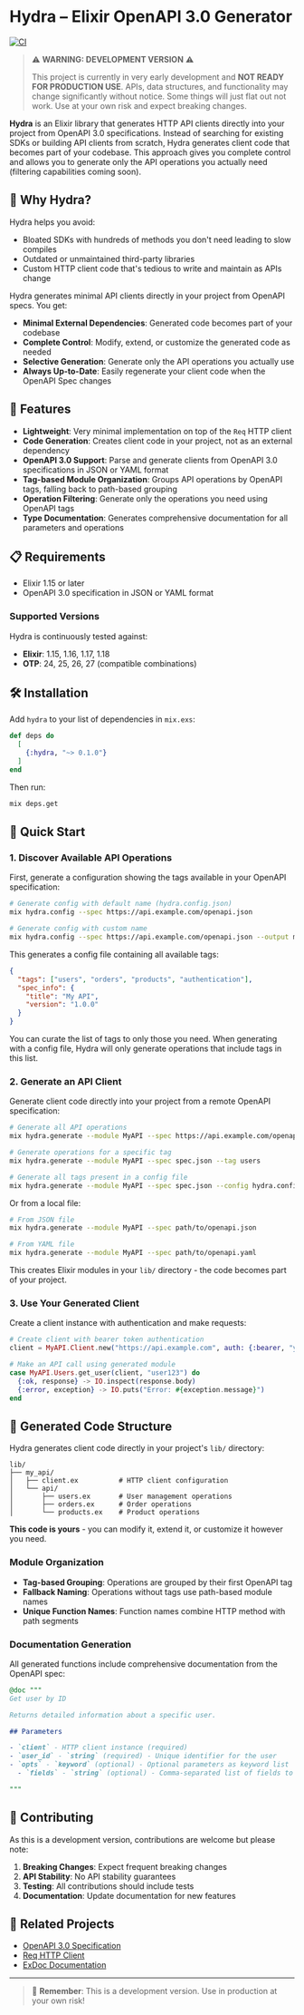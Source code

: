 # Hydra – Elixir OpenAPI 3.0 Generator

[![CI](https://github.com/weigandconstruction/hydra/actions/workflows/ci.yml/badge.svg)](https://github.com/weigandconstruction/hydra/actions/workflows/ci.yml)

> ⚠️ **WARNING: DEVELOPMENT VERSION** ⚠️
>
> This project is currently in very early development and **NOT READY FOR PRODUCTION USE**.
> APIs, data structures, and functionality may change significantly without notice.
> Some things will just flat out not work.
> Use at your own risk and expect breaking changes.

**Hydra** is an Elixir library that generates HTTP API clients directly into your project from OpenAPI 3.0 specifications. Instead of searching for existing SDKs or building API clients from scratch, Hydra generates client code that becomes part of your codebase. This approach gives you complete control and allows you to generate only the API operations you actually need (filtering capabilities coming soon).

## 🎯 Why Hydra?

Hydra helps you avoid:

- Bloated SDKs with hundreds of methods you don't need leading to slow compiles
- Outdated or unmaintained third-party libraries
- Custom HTTP client code that's tedious to write and maintain as APIs change

Hydra generates minimal API clients directly in your project from OpenAPI specs. You get:

- **Minimal External Dependencies**: Generated code becomes part of your codebase
- **Complete Control**: Modify, extend, or customize the generated code as needed
- **Selective Generation**: Generate only the API operations you actually use
- **Always Up-to-Date**: Easily regenerate your client code when the OpenAPI Spec changes

## 🚀 Features

- **Lightweight**: Very minimal implementation on top of the `Req` HTTP client
- **Code Generation**: Creates client code in your project, not as an external dependency
- **OpenAPI 3.0 Support**: Parse and generate clients from OpenAPI 3.0 specifications in JSON or YAML format
- **Tag-based Module Organization**: Groups API operations by OpenAPI tags, falling back to path-based grouping
- **Operation Filtering**: Generate only the operations you need using OpenAPI tags
- **Type Documentation**: Generates comprehensive documentation for all parameters and operations

## 📋 Requirements

- Elixir 1.15 or later
- OpenAPI 3.0 specification in JSON or YAML format

### Supported Versions

Hydra is continuously tested against:

- **Elixir**: 1.15, 1.16, 1.17, 1.18
- **OTP**: 24, 25, 26, 27 (compatible combinations)

## 🛠 Installation

Add `hydra` to your list of dependencies in `mix.exs`:

```elixir
def deps do
  [
    {:hydra, "~> 0.1.0"}
  ]
end
```

Then run:

```bash
mix deps.get
```

## 🎯 Quick Start

### 1. Discover Available API Operations

First, generate a configuration showing the tags available in your OpenAPI specification:

```bash
# Generate config with default name (hydra.config.json)
mix hydra.config --spec https://api.example.com/openapi.json

# Generate config with custom name
mix hydra.config --spec https://api.example.com/openapi.json --output my-api.config.json
```

This generates a config file containing all available tags:

```json
{
  "tags": ["users", "orders", "products", "authentication"],
  "spec_info": {
    "title": "My API",
    "version": "1.0.0"
  }
}
```

You can curate the list of tags to only those you need. When generating with a config file, Hydra will only generate
operations that include tags in this list.

### 2. Generate an API Client

Generate client code directly into your project from a remote OpenAPI specification:

```bash
# Generate all API operations
mix hydra.generate --module MyAPI --spec https://api.example.com/openapi.json

# Generate operations for a specific tag
mix hydra.generate --module MyAPI --spec spec.json --tag users

# Generate all tags present in a config file
mix hydra.generate --module MyAPI --spec spec.json --config hydra.config.json
```

Or from a local file:

```bash
# From JSON file
mix hydra.generate --module MyAPI --spec path/to/openapi.json

# From YAML file
mix hydra.generate --module MyAPI --spec path/to/openapi.yaml
```

This creates Elixir modules in your `lib/` directory - the code becomes part of your project.

### 3. Use Your Generated Client

Create a client instance with authentication and make requests:

```elixir
# Create client with bearer token authentication
client = MyAPI.Client.new("https://api.example.com", auth: {:bearer, "your-token"})

# Make an API call using generated module
case MyAPI.Users.get_user(client, "user123") do
  {:ok, response} -> IO.inspect(response.body)
  {:error, exception} -> IO.puts("Error: #{exception.message}")
end
```

## 📁 Generated Code Structure

Hydra generates client code directly in your project's `lib/` directory:

```
lib/
├── my_api/
│   ├── client.ex          # HTTP client configuration
│   └── api/
│       ├── users.ex       # User management operations
│       ├── orders.ex      # Order operations
│       └── products.ex    # Product operations
```

**This code is yours** - you can modify it, extend it, or customize it however you need.

### Module Organization

- **Tag-based Grouping**: Operations are grouped by their first OpenAPI tag
- **Fallback Naming**: Operations without tags use path-based module names
- **Unique Function Names**: Function names combine HTTP method with path segments

### Documentation Generation

All generated functions include comprehensive documentation from the OpenAPI spec:

```elixir
@doc """
Get user by ID

Returns detailed information about a specific user.

## Parameters

- `client` - HTTP client instance (required)
- `user_id` - `string` (required) - Unique identifier for the user
- `opts` - `keyword` (optional) - Optional parameters as keyword list
  - `fields` - `string` (optional) - Comma-separated list of fields to return

"""
```

## 🤝 Contributing

As this is a development version, contributions are welcome but please note:

1. **Breaking Changes**: Expect frequent breaking changes
2. **API Stability**: No API stability guarantees
3. **Testing**: All contributions should include tests
4. **Documentation**: Update documentation for new features

## 🔗 Related Projects

- [OpenAPI 3.0 Specification](https://swagger.io/specification/)
- [Req HTTP Client](https://github.com/wojtekmach/req)
- [ExDoc Documentation](https://github.com/elixir-lang/ex_doc)

---

> 🚧 **Remember**: This is a development version. Use in production at your own risk!
